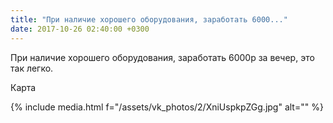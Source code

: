```yaml
---
title: "При наличие хорошего оборудования, заработать 6000..."
date: 2017-10-26 02:40:00 +0300
---
```


При наличие хорошего оборудования, заработать 6000р за вечер, это так легко.

Карта

{% include media.html f="/assets/vk_photos/2/XniUspkpZGg.jpg" alt="" %}
